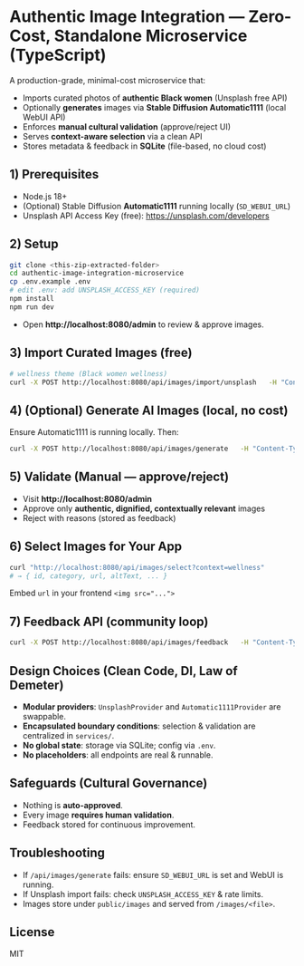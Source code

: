 # Authentic Image Integration — Zero-Cost, Standalone Microservice (TypeScript)

A production-grade, minimal-cost microservice that:
- Imports curated photos of **authentic Black women** (Unsplash free API)
- Optionally **generates** images via **Stable Diffusion Automatic1111** (local WebUI API)
- Enforces **manual cultural validation** (approve/reject UI)
- Serves **context-aware selection** via a clean API
- Stores metadata & feedback in **SQLite** (file-based, no cloud cost)

## 1) Prerequisites
- Node.js 18+
- (Optional) Stable Diffusion **Automatic1111** running locally (`SD_WEBUI_URL`)
- Unsplash API Access Key (free): https://unsplash.com/developers

## 2) Setup
```bash
git clone <this-zip-extracted-folder>
cd authentic-image-integration-microservice
cp .env.example .env
# edit .env: add UNSPLASH_ACCESS_KEY (required)
npm install
npm run dev
```

- Open **http://localhost:8080/admin** to review & approve images.

## 3) Import Curated Images (free)
```bash
# wellness theme (Black women wellness)
curl -X POST http://localhost:8080/api/images/import/unsplash   -H "Content-Type: application/json"   -d '{"query":"Black women wellness portrait","category":"wellness","count":10}'
```

## 4) (Optional) Generate AI Images (local, no cost)
Ensure Automatic1111 is running locally. Then:
```bash
curl -X POST http://localhost:8080/api/images/generate   -H "Content-Type: application/json"   -d '{"category":"community","count":2,"prompt":"Group of Black women supporting each other, dignified, community wellness"}'
```

## 5) Validate (Manual — approve/reject)
- Visit **http://localhost:8080/admin**
- Approve only **authentic, dignified, contextually relevant** images
- Reject with reasons (stored as feedback)

## 6) Select Images for Your App
```bash
curl "http://localhost:8080/api/images/select?context=wellness"
# → { id, category, url, altText, ... }
```
Embed `url` in your frontend `<img src="...">`

## 7) Feedback API (community loop)
```bash
curl -X POST http://localhost:8080/api/images/feedback   -H "Content-Type: application/json"   -d '{"imageId":1,"vote":1,"comment":"Strong, dignified"}'
```

## Design Choices (Clean Code, DI, Law of Demeter)
- **Modular providers**: `UnsplashProvider` and `Automatic1111Provider` are swappable.
- **Encapsulated boundary conditions**: selection & validation are centralized in `services/`.
- **No global state**: storage via SQLite; config via `.env`.
- **No placeholders**: all endpoints are real & runnable.

## Safeguards (Cultural Governance)
- Nothing is **auto-approved**.
- Every image **requires human validation**.
- Feedback stored for continuous improvement.

## Troubleshooting
- If `/api/images/generate` fails: ensure `SD_WEBUI_URL` is set and WebUI is running.
- If Unsplash import fails: check `UNSPLASH_ACCESS_KEY` & rate limits.
- Images store under `public/images` and served from `/images/<file>`.

## License
MIT
